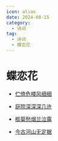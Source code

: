```yaml
---
icon: alias
date: 2024-08-15
category:
  - 诗词
tag:
  - 诗词
  - 蝶恋花
---
```


# 蝶恋花

<!-- more -->


- [伫倚危楼风细细](../诗词/赵宋/蝶恋花_伫倚危楼风细细.md)

- [庭院深深深几许](../诗词/赵宋/蝶恋花_庭院深深深几许.md)

- [槛菊愁烟兰泣露](../诗词/赵宋/蝶恋花_槛菊愁烟兰泣露.md)

- [今古河山无定据](../诗词/清/蝶恋花_出塞.md)
